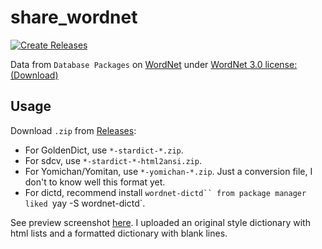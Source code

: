 # share_wordnet

[![Create Releases](https://github.com/scillidan/share_wordnet/actions/workflows/releases.yml/badge.svg)](https://github.com/scillidan/share_wordnet/actions/workflows/releases.yml)

Data from `Database Packages` on [WordNet](https://wordnet.princeton.edu/download) under [WordNet 3.0 license: (Download)](https://wordnet.princeton.edu/license-and-commercial-use)

## Usage

Download `.zip` from [Releases](https://github.com/scillidan/share_wordnet/releases):
- For GoldenDict, use `*-stardict-*.zip`.
- For sdcv, use `*-stardict-*-html2ansi.zip`.
- For Yomichan/Yomitan, use `*-yomichan-*.zip`. Just a conversion file, I don't to know well this format yet.
- For dictd, recommend install `wordnet-dictd`` from package manager liked `yay -S wordnet-dictd`.

See preview screenshot [here](asset/). I uploaded an original style dictionary with html lists and a formatted dictionary with blank lines.
